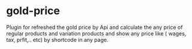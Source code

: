# gold-price
Plugin for refreshed the gold price by Api and calculate the any price of regular products and variation products and show any price like ( wages, tax, prfit,.. etc) by shortcode in any page.